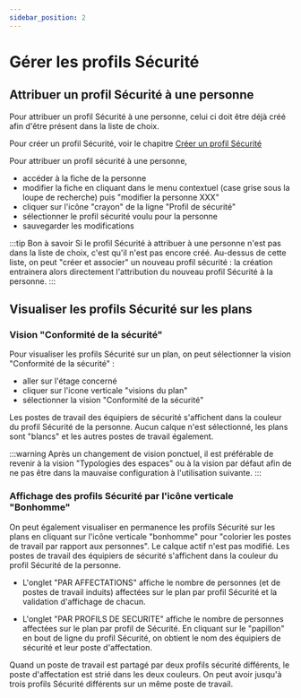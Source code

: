 ```yaml
---
sidebar_position: 2
---
```


# Gérer les profils Sécurité

<Youtube code="NxKeIipAJfs"/>

## Attribuer un profil Sécurité à une personne

Pour attribuer un profil Sécurité à une personne, celui ci doit être déjà créé afin d'être présent dans la liste de choix.

Pour créer un profil Sécurité, voir le chapitre [Créer un profil Sécurité](/en/docs/tutorials/person/personSecurityProfile/create.md)


Pour attribuer un profil sécurité à une personne,

-   accéder à la fiche de la personne
-   modifier la fiche en cliquant dans le menu contextuel (case grise sous la loupe de recherche) puis "modifier la personne XXX" 
-   cliquer sur l'icône "crayon" de la ligne "Profil de sécurité"
-   sélectionner le profil sécurité voulu pour la personne
-   sauvegarder les modifications

:::tip Bon à savoir
Si le profil Sécurité à attribuer à une personne n'est pas dans la liste de choix, c'est qu'il n'est pas encore créé.
Au-dessus de cette liste, on peut "créer et associer" un nouveau profil sécurité : la création entrainera alors directement l'attribution du nouveau profil Sécurité à la personne.
:::


## Visualiser les profils Sécurité sur les plans

### Vision "Conformité de la sécurité"

Pour visualiser les profils Sécurité sur un plan, on peut sélectionner la vision "Conformité de la sécurité" :

-   aller sur l'étage concerné
-   cliquer sur l'icone verticale "visions du plan"
-   sélectionner la vision "Conformité de la sécurité"

Les postes de travail des équipiers de sécurité s'affichent dans la couleur du profil Sécurité de la personne.
Aucun calque n'est sélectionné, les plans sont "blancs" et les autres postes de travail également.

:::warning
Après un changement de vision ponctuel, il est préférable de revenir à la vision "Typologies des espaces" ou à la vision par défaut afin de ne pas être dans la mauvaise configuration à l'utilisation suivante.
:::

### Affichage des profils Sécurité par l'icône verticale "Bonhomme"

On peut également visualiser en permanence les profils Sécurité sur les plans en cliquant sur l'icône verticale "bonhomme" pour "colorier les postes de travail par rapport aux personnes". Le calque actif n'est pas modifié.
Les postes de travail des équipiers de sécurité s'affichent dans la couleur du profil Sécurité de la personne.

-   L'onglet "PAR AFFECTATIONS" affiche le nombre de personnes (et de postes de travail induits) affectées sur le plan par profil Sécurité et la validation d'affichage de chacun.

-   L'onglet "PAR PROFILS DE SECURITE" affiche le nombre de personnes affectées sur le plan par profil de Sécurité. En cliquant sur le "papillon" en bout de ligne du profil Sécurité, on obtient le nom des équipiers de sécurité et leur poste d'affectation.

Quand un poste de travail est partagé par deux profils sécurité différents, le poste d'affectation est strié dans les deux couleurs. On peut avoir jusqu'à trois profils Sécurité différents sur un même poste de travail.

